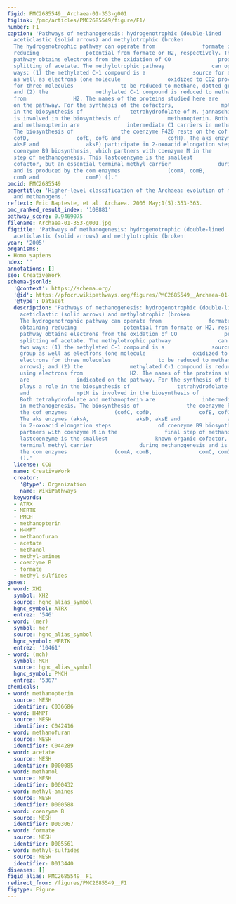 ```yaml
---
figid: PMC2685549__Archaea-01-353-g001
figlink: /pmc/articles/PMC2685549/figure/F1/
number: F1
caption: 'Pathways of methanogenesis: hydrogenotrophic (double-lined               arrows),
  aceticlastic (solid arrows) and methylotrophic (broken               gray arrows).
  The hydrogenotrophic pathway can operate from               formate or H2/CO2, obtaining
  reducing               potential from formate or H2, respectively. The               aceticlastic
  pathway obtains electrons from the oxidation of CO               produced by the
  splitting of acetate. The methylotrophic pathway               can operate in two
  ways: (1) the methylated C-1 compound is a               source for a methyl group
  as well as electrons (one molecule               oxidized to CO2 provides electrons
  for three molecules               to be reduced to methane, dotted green arrows);
  and (2) the               methylated C-1 compound is reduced to methane using electrons
  from               H2. The names of the proteins studied here are               indicated
  on the pathway. For the synthesis of the cofactors,               mptH plays a role
  in the biosynthesis of               tetrahydrofolate of M. jannaschii, and               mptN
  is involved in the biosynthesis of               methanopterin. Both tetrahydrofolate
  and methanopterin are               intermediate C1 carriers in methanogenesis.
  The biosynthesis of               the coenzyme F420 rests on the cof enzymes               (cofC,
  cofD,               cofE, cofG and               cofH). The aks enzymes (aksA,               aksD,
  aksE and               aksF) participate in 2-oxoacid elongation steps               of
  coenzyme B9 biosynthesis, which partners with coenzyme M in the               final
  step of methanogenesis. This lastcoenzyme is the smallest               known organic
  cofactor, but an essential terminal methyl carrier               during methanogenesis
  and is produced by the com enzymes               (comA, comB,               comC,
  comD and               comE) ().'
pmcid: PMC2685549
papertitle: 'Higher-level classification of the Archaea: evolution of methanogenesis
  and methanogens.'
reftext: Éric Bapteste, et al. Archaea. 2005 May;1(5):353-363.
pmc_ranked_result_index: '108881'
pathway_score: 0.9469075
filename: Archaea-01-353-g001.jpg
figtitle: 'Pathways of methanogenesis: hydrogenotrophic (double-lined               arrows),
  aceticlastic (solid arrows) and methylotrophic (broken               gray arrows)'
year: '2005'
organisms:
- Homo sapiens
ndex: ''
annotations: []
seo: CreativeWork
schema-jsonld:
  '@context': https://schema.org/
  '@id': https://pfocr.wikipathways.org/figures/PMC2685549__Archaea-01-353-g001.html
  '@type': Dataset
  description: 'Pathways of methanogenesis: hydrogenotrophic (double-lined               arrows),
    aceticlastic (solid arrows) and methylotrophic (broken               gray arrows).
    The hydrogenotrophic pathway can operate from               formate or H2/CO2,
    obtaining reducing               potential from formate or H2, respectively. The               aceticlastic
    pathway obtains electrons from the oxidation of CO               produced by the
    splitting of acetate. The methylotrophic pathway               can operate in
    two ways: (1) the methylated C-1 compound is a               source for a methyl
    group as well as electrons (one molecule               oxidized to CO2 provides
    electrons for three molecules               to be reduced to methane, dotted green
    arrows); and (2) the               methylated C-1 compound is reduced to methane
    using electrons from               H2. The names of the proteins studied here
    are               indicated on the pathway. For the synthesis of the cofactors,               mptH
    plays a role in the biosynthesis of               tetrahydrofolate of M. jannaschii,
    and               mptN is involved in the biosynthesis of               methanopterin.
    Both tetrahydrofolate and methanopterin are               intermediate C1 carriers
    in methanogenesis. The biosynthesis of               the coenzyme F420 rests on
    the cof enzymes               (cofC, cofD,               cofE, cofG and               cofH).
    The aks enzymes (aksA,               aksD, aksE and               aksF) participate
    in 2-oxoacid elongation steps               of coenzyme B9 biosynthesis, which
    partners with coenzyme M in the               final step of methanogenesis. This
    lastcoenzyme is the smallest               known organic cofactor, but an essential
    terminal methyl carrier               during methanogenesis and is produced by
    the com enzymes               (comA, comB,               comC, comD and               comE)
    ().'
  license: CC0
  name: CreativeWork
  creator:
    '@type': Organization
    name: WikiPathways
  keywords:
  - ATRX
  - MERTK
  - PMCH
  - methanopterin
  - H4MPT
  - methanofuran
  - acetate
  - methanol
  - methyl-amines
  - coenzyme B
  - formate
  - methyl-sulfides
genes:
- word: XH2
  symbol: XH2
  source: hgnc_alias_symbol
  hgnc_symbol: ATRX
  entrez: '546'
- word: (mer)
  symbol: mer
  source: hgnc_alias_symbol
  hgnc_symbol: MERTK
  entrez: '10461'
- word: (mch)
  symbol: MCH
  source: hgnc_alias_symbol
  hgnc_symbol: PMCH
  entrez: '5367'
chemicals:
- word: methanopterin
  source: MESH
  identifier: C036686
- word: H4MPT
  source: MESH
  identifier: C042416
- word: methanofuran
  source: MESH
  identifier: C044289
- word: acetate
  source: MESH
  identifier: D000085
- word: methanol
  source: MESH
  identifier: D000432
- word: methyl-amines
  source: MESH
  identifier: D000588
- word: coenzyme B
  source: MESH
  identifier: D003067
- word: formate
  source: MESH
  identifier: D005561
- word: methyl-sulfides
  source: MESH
  identifier: D013440
diseases: []
figid_alias: PMC2685549__F1
redirect_from: /figures/PMC2685549__F1
figtype: Figure
---
```

